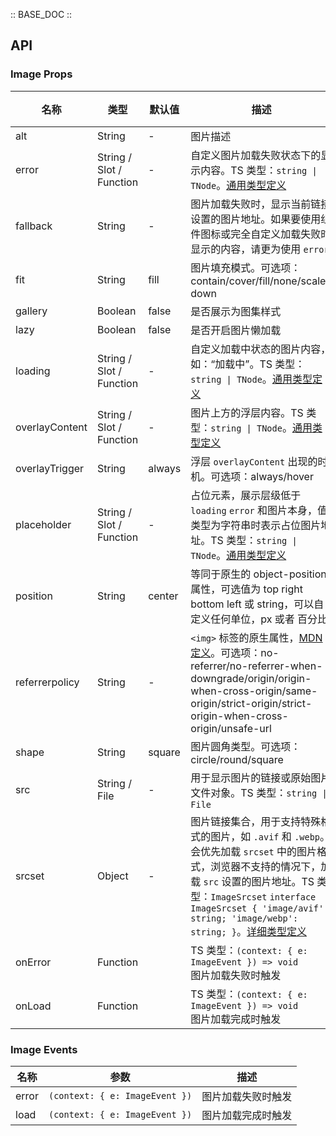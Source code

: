 :: BASE_DOC ::

## API

### Image Props

名称 | 类型 | 默认值 | 描述 | 必传
-- | -- | -- | -- | --
alt | String | - | 图片描述 | N
error | String / Slot / Function | - | 自定义图片加载失败状态下的显示内容。TS 类型：`string \| TNode`。[通用类型定义](https://github.com/Tencent/tdesign-vue-next/tree/develop/packages/components/common.ts) | N
fallback | String | - | 图片加载失败时，显示当前链接设置的图片地址。如果要使用组件图标或完全自定义加载失败时显示的内容，请更为使用 `error` | N
fit | String | fill | 图片填充模式。可选项：contain/cover/fill/none/scale-down | N
gallery | Boolean | false | 是否展示为图集样式 | N
lazy | Boolean | false | 是否开启图片懒加载 | N
loading | String / Slot / Function | - | 自定义加载中状态的图片内容，如：“加载中”。TS 类型：`string \| TNode`。[通用类型定义](https://github.com/Tencent/tdesign-vue-next/tree/develop/packages/components/common.ts) | N
overlayContent | String / Slot / Function | - | 图片上方的浮层内容。TS 类型：`string \| TNode`。[通用类型定义](https://github.com/Tencent/tdesign-vue-next/tree/develop/packages/components/common.ts) | N
overlayTrigger | String | always | 浮层 `overlayContent` 出现的时机。可选项：always/hover | N
placeholder | String / Slot / Function | - | 占位元素，展示层级低于 `loading` `error` 和图片本身，值类型为字符串时表示占位图片地址。TS 类型：`string \| TNode`。[通用类型定义](https://github.com/Tencent/tdesign-vue-next/tree/develop/packages/components/common.ts) | N
position | String | center | 等同于原生的 object-position 属性，可选值为 top right bottom left 或 string，可以自定义任何单位，px 或者 百分比 | N
referrerpolicy | String | - | `<img>` 标签的原生属性，[MDN 定义](https://developer.mozilla.org/en-US/docs/Web/HTTP/Headers/Referrer-Policy)。可选项：no-referrer/no-referrer-when-downgrade/origin/origin-when-cross-origin/same-origin/strict-origin/strict-origin-when-cross-origin/unsafe-url | N
shape | String | square | 图片圆角类型。可选项：circle/round/square | N
src | String / File | - | 用于显示图片的链接或原始图片文件对象。TS 类型：`string \| File` | N
srcset | Object | - | 图片链接集合，用于支持特殊格式的图片，如 `.avif` 和 `.webp`。会优先加载 `srcset` 中的图片格式，浏览器不支持的情况下，加载 `src` 设置的图片地址。TS 类型：`ImageSrcset` `interface ImageSrcset { 'image/avif': string; 'image/webp': string; }`。[详细类型定义](https://github.com/Tencent/tdesign-vue-next/tree/develop/packages/components/image/type.ts) | N
onError | Function |  | TS 类型：`(context: { e: ImageEvent }) => void`<br/>图片加载失败时触发 | N
onLoad | Function |  | TS 类型：`(context: { e: ImageEvent }) => void`<br/>图片加载完成时触发 | N

### Image Events

名称 | 参数 | 描述
-- | -- | --
error | `(context: { e: ImageEvent })` | 图片加载失败时触发
load | `(context: { e: ImageEvent })` | 图片加载完成时触发
